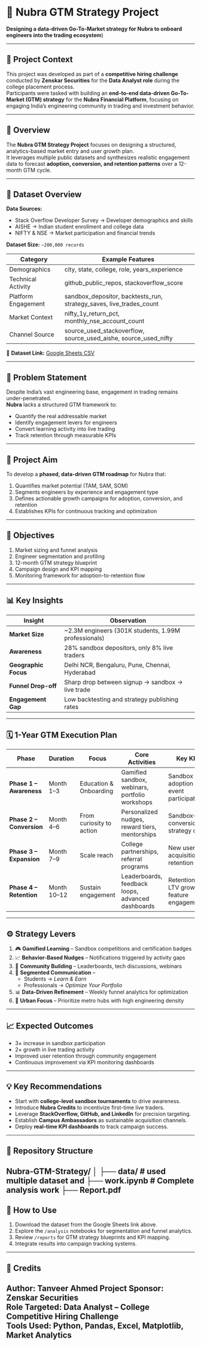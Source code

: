 # 🚀 Nubra GTM Strategy Project  
**Designing a data-driven Go-To-Market strategy for Nubra to onboard engineers into the trading ecosystem**)

---
## 🏢 Project Context

This project was developed as part of a **competitive hiring challenge** conducted by **Zenskar Securities** for the **Data Analyst role** during the college placement process.  
Participants were tasked with building an **end-to-end data-driven Go-To-Market (GTM) strategy** for the **Nubra Financial Platform**, focusing on engaging India’s engineering community in trading and investment behavior.

---

## 📘 Overview

The **Nubra GTM Strategy Project** focuses on designing a structured, analytics-based market entry and user growth plan.  
It leverages multiple public datasets and synthesizes realistic engagement data to forecast **adoption, conversion, and retention patterns** over a 12-month GTM cycle.

---

## 📂 Dataset Overview

**Data Sources:**
- Stack Overflow Developer Survey → Developer demographics and skills  
- AISHE → Indian student enrollment and college data  
- NIFTY & NSE → Market participation and financial trends  

**Dataset Size:** `~200,000 records`

| Category | Example Features |
|-----------|------------------|
| Demographics | city, state, college, role, years_experience |
| Technical Activity | github_public_repos, stackoverflow_score |
| Platform Engagement | sandbox_depositor, backtests_run, strategy_saves, live_trades_count |
| Market Context | nifty_1y_return_pct, monthly_nse_account_count |
| Channel Source | source_used_stackoverflow, source_used_aishe, source_used_nifty |

📎 **Dataset Link:** [Google Sheets CSV](https://docs.google.com/spreadsheets/d/1Waau1ol6PC4C7ZnILHQJPoJ6buyWVU1eKWnuEHdANPU/edit?usp=sharing)

---

## 🎯 Problem Statement

Despite India’s vast engineering base, engagement in trading remains under-penetrated.  
**Nubra** lacks a structured GTM framework to:
- Quantify the real addressable market  
- Identify engagement levers for engineers  
- Convert learning activity into live trading  
- Track retention through measurable KPIs  

---

## 🧭 Project Aim

To develop a **phased, data-driven GTM roadmap** for Nubra that:
1. Quantifies market potential (TAM, SAM, SOM)  
2. Segments engineers by experience and engagement type  
3. Defines actionable growth campaigns for adoption, conversion, and retention  
4. Establishes KPIs for continuous tracking and optimization  

---

## 🧩 Objectives

1. Market sizing and funnel analysis  
2. Engineer segmentation and profiling  
3. 12-month GTM strategy blueprint  
4. Campaign design and KPI mapping  
5. Monitoring framework for adoption-to-retention flow  

---

## 📊 Key Insights

| Insight | Observation |
|----------|--------------|
| **Market Size** | ~2.3M engineers (301K students, 1.99M professionals) |
| **Awareness** | 28% sandbox depositors, only 8% live traders |
| **Geographic Focus** | Delhi NCR, Bengaluru, Pune, Chennai, Hyderabad |
| **Funnel Drop-off** | Sharp drop between signup → sandbox → live trade |
| **Engagement Gap** | Low backtesting and strategy publishing rates |

---

## 🗓️ 1-Year GTM Execution Plan

| Phase | Duration | Focus | Core Activities | Key KPIs |
|-------|-----------|--------|----------------|-----------|
| **Phase 1 – Awareness** | Month 1–3 | Education & Onboarding | Gamified sandbox, webinars, portfolio workshops | Sandbox adoption rate, event participation |
| **Phase 2 – Conversion** | Month 4–6 | From curiosity to action | Personalized nudges, reward tiers, mentorships | Sandbox→Live conversion, strategy count |
| **Phase 3 – Expansion** | Month 7–9 | Scale reach | College partnerships, referral programs | New user acquisition, retention rate |
| **Phase 4 – Retention** | Month 10–12 | Sustain engagement | Leaderboards, feedback loops, advanced dashboards | Retention %, LTV growth, feature engagement |

---

## ⚙️ Strategy Levers

1. 🎮 **Gamified Learning** – Sandbox competitions and certification badges  
2. 📈 **Behavior-Based Nudges** – Notifications triggered by activity gaps  
3. 👥 **Community Building** – Leaderboards, tech discussions, webinars  
4. 🧠 **Segmented Communication** –  
   - Students → *Learn & Earn*  
   - Professionals → *Optimize Your Portfolio*  
5. 📊 **Data-Driven Refinement** – Weekly funnel analytics for optimization  
6. 🌆 **Urban Focus** – Prioritize metro hubs with high engineering density  

---

## 📈 Expected Outcomes

- 3× increase in sandbox participation  
- 2× growth in live trading activity  
- Improved user retention through community engagement  
- Continuous improvement via KPI monitoring dashboards  

---

## 💡 Key Recommendations

- Start with **college-level sandbox tournaments** to drive awareness.  
- Introduce **Nubra Credits** to incentivize first-time live traders.  
- Leverage **StackOverflow, GitHub, and LinkedIn** for precision targeting.  
- Establish **Campus Ambassadors** as sustainable acquisition channels.  
- Deploy **real-time KPI dashboards** to track campaign success.

---

## 📁 Repository Structure
Nubra-GTM-Strategy/
│
├── data/ # used multiple dataset and 
├── work.ipynb # Complete analysis work
├── Report.pdf
---

## 🧠 How to Use

1. Download the dataset from the Google Sheets link above.  
2. Explore the `/analysis` notebooks for segmentation and funnel analytics.  
3. Review `/reports` for GTM strategy blueprints and KPI mapping.  
4. Integrate results into campaign tracking systems.

---

## 🪪 Credits

**Author:** Tanveer Ahmed
**Project Sponsor:** Zenskar Securities  
**Role Targeted:** Data Analyst – College Competitive Hiring Challenge  
**Tools Used:** Python, Pandas, Excel, Matplotlib, Market Analytics  
---

